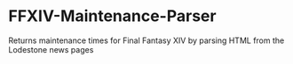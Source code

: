 # FFXIV-Maintenance-Parser
Returns maintenance times for Final Fantasy XIV by parsing HTML from the Lodestone news pages
